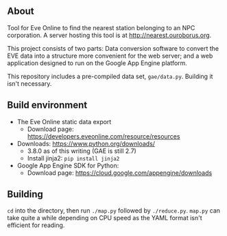 ## About
Tool for Eve Online to find the nearest station belonging to an NPC corporation. A server hosting this tool is at http://nearest.ouroborus.org.

This project consists of two parts: Data conversion software to convert the EVE data into a structure more convenient for the web server; and a web application designed to run on the Google App Engine platform.

This repository includes a pre-compiled data set, `gae/data.py`. Building it isn't necessary.

## Build environment

* The Eve Online static data export
    * Download page: https://developers.eveonline.com/resource/resources
* Downloads: https://www.python.org/downloads/
    * 3.8.0 as of this writing (GAE is still 2.7)
    * Install jinja2: `pip install jinja2`
* Google App Engine SDK for Python:
    * Download page: https://cloud.google.com/appengine/downloads

## Building

`cd` into the directory, then run `./map.py` followed by `./reduce.py`. `map.py` can take quite a while depending on CPU speed as the YAML format isn't efficient for reading.
